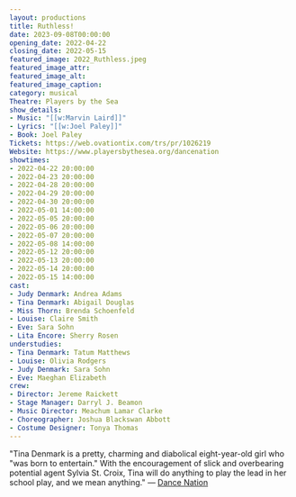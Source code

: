 ```yaml
---
layout: productions
title: Ruthless!
date: 2023-09-08T00:00:00
opening_date: 2022-04-22
closing_date: 2022-05-15
featured_image: 2022_Ruthless.jpeg
featured_image_attr:
featured_image_alt:
featured_image_caption:
category: musical
Theatre: Players by the Sea
show_details:
- Music: "[[w:Marvin Laird]]"
- Lyrics: "[[w:Joel Paley]]"
- Book: Joel Paley
Tickets: https://web.ovationtix.com/trs/pr/1026219
Website: https://www.playersbythesea.org/dancenation
showtimes:
- 2022-04-22 20:00:00
- 2022-04-23 20:00:00
- 2022-04-28 20:00:00
- 2022-04-29 20:00:00
- 2022-04-30 20:00:00
- 2022-05-01 14:00:00
- 2022-05-05 20:00:00
- 2022-05-06 20:00:00
- 2022-05-07 20:00:00
- 2022-05-08 14:00:00
- 2022-05-12 20:00:00
- 2022-05-13 20:00:00
- 2022-05-14 20:00:00
- 2022-05-15 14:00:00
cast:
- Judy Denmark: Andrea Adams
- Tina Denmark: Abigail Douglas
- Miss Thorn: Brenda Schoenfeld
- Louise: Claire Smith
- Eve: Sara Sohn
- Lita Encore: Sherry Rosen
understudies:
- Tina Denmark: Tatum Matthews
- Louise: Olivia Rodgers
- Judy Denmark: Sara Sohn
- Eve: Maeghan Elizabeth
crew:
- Director: Jereme Raickett
- Stage Manager: Darryl J. Beamon
- Music Director: Meachum Lamar Clarke
- Choreographer: Joshua Blackswan Abbott
- Costume Designer: Tonya Thomas
---
```

"Tina Denmark is a pretty, charming and diabolical eight-year-old girl who "was born to entertain." With the encouragement of slick and overbearing potential agent Sylvia St. Croix, Tina will do anything to play the lead in her school play, and we mean anything." — [Dance Nation](https://www.playersbythesea.org/dancenation)

